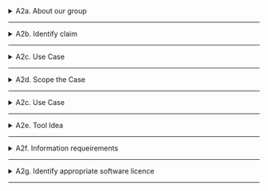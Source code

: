 
<details>
  <summary>A2a. About our group</summary>
   How much do agree with this statement? : "I am confident coding in Python"
   
  ### Group 11 - Managers
  - *Ondrej* : 1
  - *Magnus* : 3

  ###  Group 14 - Analysts
  - *Jannik* :
  - *Mathushan* :

  ###  Group 15 - Analysts
  - *Zohaib* :
  - *Mikael* :


 ### Total Score:

</details>
  
---
<details>
  <summary>A2b. Identify claim</summary>

  ### Group 14 - Claim
  - **Claim:** 
  - **Report Reference:** "CES_BLD_24_0_6_MEP" (p. 8)
  - **Description of claim we wish to check**
  - **Justification of selection of our claim**

  ### Group 15 - Claim
  - **Claim:** 
  - **Report Reference:** 
  - **Description of claim we wish to check**
  - **Justification of selection of our claim**

</details>

---
<details>
  <summary>A2c. Use Case</summary>

  ### Group 14 - Claim
  - **How and when we check the claim?** 
  - **What information does this claim rely on?**
  - **What BIM purpose is required?**
  - **BPMN drawing:** 

  ### Group 15 - Claim
  - **How and when we check the claim?** 
  - **What information does this claim rely on?**
  - **What BIM purpose is required?**
  - **BPMN drawing:** 

  </details>

---
<details>
  <summary>A2d. Scope the Case</summary>

  </details>

---
<details>
  <summary>A2c. Use Case</summary>

  </details>

---
<details>
  <summary>A2e. Tool Idea</summary>

 ### Group 14
  - **Describe idea of your OpenBIM ifcOpenShell Tool**
  - **Business and Societal value:**
  - **Summarizing BPMN diagram:**
 ### Group 15
  </details>

---
<details>
  <summary>A2f. Information requeirements</summary>
 
  ### Group 14
 - **Identification of required information from model**

 ### Group 15
  - **Identification of required information from model**
  </details>

---
<details>
  <summary>A2g. Identify appropriate software licence</summary>

  </details>

---
